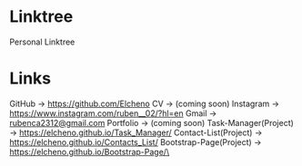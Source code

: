 # Linktree
Personal Linktree
 # Links
 GitHub -> https://github.com/Elcheno
 CV -> (coming soon)
 Instagram -> https://www.instagram.com/ruben__02/?hl=en
 Gmail -> rubenca2312@gmail.com
 Portfolio -> (coming soon)
 Task-Manager(Project) -> https://elcheno.github.io/Task_Manager/
 Contact-List(Project) -> https://elcheno.github.io/Contacts_List/
 Bootstrap-Page(Project) -> https://elcheno.github.io/Bootstrap-Page/\
